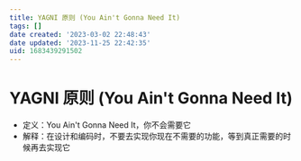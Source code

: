 ```yaml
---
title: YAGNI 原则 (You Ain't Gonna Need It)
tags: []
date created: '2023-03-02 22:48:43'
date updated: '2023-11-25 22:42:35'
uid: 1683439291502
---
```


# YAGNI 原则 (You Ain't Gonna Need It)

- 定义：You Ain't Gonna Need It，你不会需要它
- 解释：在设计和编码时，不要去实现你现在不需要的功能，等到真正需要的时候再去实现它

